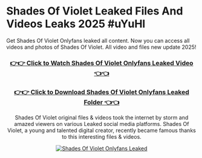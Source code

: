 # Shades Of Violet Leaked Files And Videos Leaks 2025 #uYuHl

Get Shades Of Violet Onlyfans leaked all content. Now you can access all videos and photos of Shades Of Violet. All video and files new update 2025!
<div align="center" title="Shades Of Violet Onlyfans Leaked">
  
### [👉👉 Click to Watch Shades Of Violet Onlyfans Leaked Video 👈👈](https://links2leaks.com?utm_source=shadesofviolet&utm_medium=gitfeb)  
### [👉👉 Click to Download Shades Of Violet Onlyfans Leaked Folder 👈👈](https://links2leaks.com?utm_source=shadesofviolet&utm_medium=gitfeb)  

Shades Of Violet original files & videos took the internet by storm and amazed viewers on various Leaked social media platforms. Shades Of Violet, a young and talented digital creator, recently became famous thanks to this interesting files & videos.

[![Shades Of Violet Onlyfans Leaked](https://i.ibb.co/93hzkbrt/l2l.gif)](https://links2leaks.com?utm_source=shadesofviolet&utm_medium=gitfeb)  

</div>
